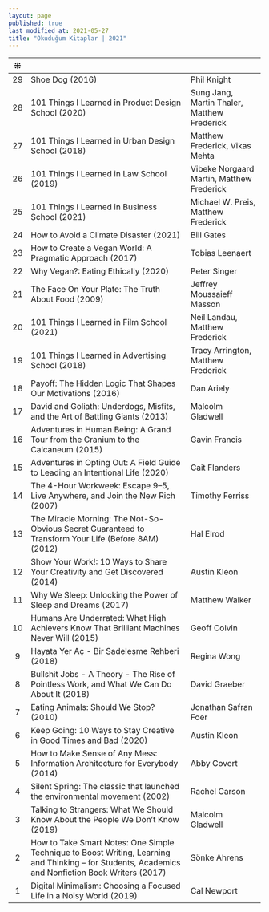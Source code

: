 ```yaml
---
layout: page
published: true
last_modified_at: 2021-05-27
title: "Okuduğum Kitaplar | 2021"
---
```


| ⁜ | |  |
|:---:|:---- |:---- |
|29| Shoe Dog (2016) | Phil Knight |
|28| 101 Things I Learned in Product Design School (2020) | Sung Jang, Martin Thaler, Matthew Frederick |
|27| 101 Things I Learned in Urban Design School (2018) | Matthew Frederick, Vikas Mehta |
|26| 101 Things I Learned in Law School (2019) | Vibeke Norgaard Martin, Matthew Frederick |
|25| 101 Things I Learned in Business School (2021) | Michael W. Preis, Matthew Frederick |
|24| How to Avoid a Climate Disaster (2021) | Bill Gates |
|23| How to Create a Vegan World: A Pragmatic Approach (2017) | Tobias Leenaert |
|22| Why Vegan?: Eating Ethically (2020) | Peter Singer |
|21| The Face On Your Plate: The Truth About Food (2009) | Jeffrey Moussaieff Masson |
|20| 101 Things I Learned in Film School (2021) | Neil Landau, Matthew Frederick |
|19| 101 Things I Learned in Advertising School (2018) | Tracy Arrington, Matthew Frederick |
|18| Payoff: The Hidden Logic That Shapes Our Motivations (2016) | Dan Ariely |
|17| David and Goliath: Underdogs, Misfits, and the Art of Battling Giants (2013) | Malcolm Gladwell |
|16| Adventures in Human Being: A Grand Tour from the Cranium to the Calcaneum (2015) | Gavin Francis |
|15| Adventures in Opting Out: A Field Guide to Leading an Intentional Life (2020) | Cait Flanders |
|14| The 4-Hour Workweek: Escape 9–5, Live Anywhere, and Join the New Rich (2007) | Timothy Ferriss |
|13| The Miracle Morning: The Not-So-Obvious Secret Guaranteed to Transform Your Life (Before 8AM) (2012) | Hal Elrod |
|12| Show Your Work!: 10 Ways to Share Your Creativity and Get Discovered (2014) | Austin Kleon |
|11| Why We Sleep: Unlocking the Power of Sleep and Dreams (2017) | Matthew Walker |
|10| Humans Are Underrated: What High Achievers Know That Brilliant Machines Never Will (2015) | Geoff Colvin |
|9| Hayata Yer Aç - Bir Sadeleşme Rehberi (2018) | Regina Wong |
|8| Bullshit Jobs - A Theory - The Rise of Pointless Work, and What We Can Do About It (2018) | David Graeber |
|7| Eating Animals: Should We Stop? (2010) | Jonathan Safran Foer |
|6| Keep Going: 10 Ways to Stay Creative in Good Times and Bad (2020) | Austin Kleon |
|5| How to Make Sense of Any Mess: Information Architecture for Everybody (2014) | Abby Covert |
|4| Silent Spring: The classic that launched the environmental movement (2002) | Rachel Carson |
|3| Talking to Strangers: What We Should Know About the People We Don’t Know (2019) | Malcolm Gladwell |
|2| How to Take Smart Notes: One Simple Technique to Boost Writing, Learning and Thinking – for Students, Academics and Nonfiction Book Writers (2017) | Sönke Ahrens |
|1| Digital Minimalism: Choosing a Focused Life in a Noisy World (2019) | Cal Newport | 

